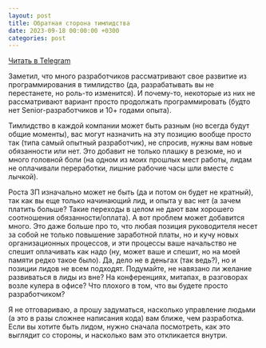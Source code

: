 ```yaml
---
layout: post
title: Обратная сторона тимлидства
date: 2023-09-18 00:00:00 +0300
categories: post
---
```


[Читать в Telegram](https://t.me/fluttermiddlepodcast/129)

Заметил, что много разработчиков рассматривают свое развитие из программирования в тимлидство (да, разрабатывать вы не
перестанете, но роль-то изменится). И почему-то, некоторые из них не рассматривают вариант просто продолжать
программировать (будто нет Senior-разработчиков и 10+ годами опыта).

Тимлидство в каждой компании может быть разным (но всегда будут общие моменты), вас могут назначить на эту позицию
вообще просто так (типа самый опытный разработчик), не спросив, нужны вам новые обязанности или нет. Это добавит не
только плашку в резюме, но и много головной боли (на одном из моих прошлых мест работы, лидам не оплачивали переработки,
лишние рабочие часы шли вместе с лычкой).

Роста ЗП изначально может не быть (да и потом он будет не кратный), так как вы еще только начинающий лид, и опыта у вас
нет (а зачем платить больше? Такие переходы в целом не дают вам хорошего соотношения обязанности/оплата). А вот проблем
может добавится много. Это даже больше про то, что любая позиция руководителя несет за собой не только повышение
заработной платы, но и кучу новых организационных процессов, и эти процессы ваше начальство не спешит оплачивать как
надо (ну, может ваше и спешит, но на моей памяти редко такое было). Да, дело не в деньгах (так ведь?), но и позиции
лидов не всем подходят. Подумайте, не навязано ли желание развиваться в лиды из вне? На конференциях, митапах, в
разговорах возле кулера в офисе? Что плохого в том, что вы будете просто разработчиком?

Я не отговариваю, а прошу задуматься, насколько управление людьми (а это в разы сложнее написания кода) вам ближе, чем
разработка. Если вы хотите быть лидом, нужно сначала посмотреть, как это выглядит со стороны, и насколько вам это
откликается внутри.
